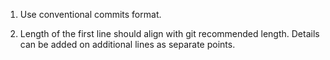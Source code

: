 1. Use conventional commits format.

2. Length of the first line should align with git recommended length. Details can be added on additional lines as separate points.